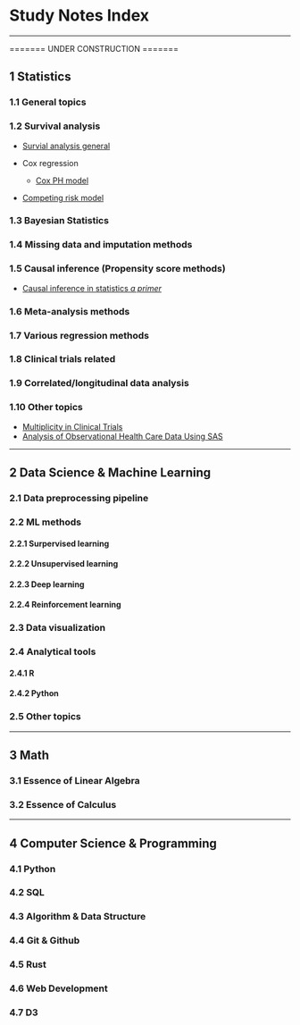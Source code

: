 # Study Notes Index
<hr>

======= UNDER CONSTRUCTION =======

## 1 Statistics
### 1.1 General topics

### 1.2 Survival analysis
- [Survial analysis general](./Stats/Note-Survival_Analysis.md)
  
- Cox regression
  - [Cox PH model](./Stats/Note-Cox_PH_model.md)

- [Competing risk model](./Stats/Note-Competing_Risk_Regression.md)


### 1.3 Bayesian Statistics

### 1.4 Missing data and imputation methods

### 1.5 Causal inference (Propensity score methods)
- [Causal inference in statistics *a primer*](Stats/Book-Causal%20inference%20in%20statistics%20a%20primer.md)


### 1.6 Meta-analysis methods


### 1.7 Various regression methods


### 1.8 Clinical trials related


### 1.9 Correlated/longitudinal data analysis

### 1.10 Other topics
- [Multiplicity in Clinical Trials](./Stats/Note-Multiplicity%20in%20Clinical%20Trials.md)
- [Analysis of Observational Health Care Data Using SAS](Stats/Book-Analysis%20of%20Observational%20Health%20Care%20Data%20Using%20SAS.md)

<hr>

## 2 Data Science & Machine Learning

### 2.1 Data preprocessing pipeline

### 2.2 ML methods

#### 2.2.1 Surpervised learning

#### 2.2.2 Unsupervised learning


#### 2.2.3 Deep learning

#### 2.2.4 Reinforcement learning

### 2.3 Data visualization 

### 2.4 Analytical tools

#### 2.4.1 R

#### 2.4.2 Python

### 2.5 Other topics

<hr>

## 3 Math

### 3.1 Essence of Linear Algebra

### 3.2 Essence of Calculus

<hr>

## 4 Computer Science & Programming

### 4.1 Python

### 4.2 SQL

### 4.3 Algorithm & Data Structure

### 4.4 Git & Github

### 4.5 Rust

### 4.6 Web Development

### 4.7 D3

<br>